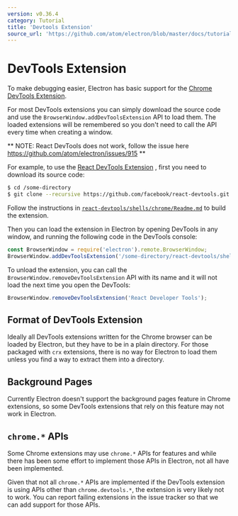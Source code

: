 ```yaml
---
version: v0.36.4
category: Tutorial
title: 'Devtools Extension'
source_url: 'https://github.com/atom/electron/blob/master/docs/tutorial/devtools-extension.md'
---
```


# DevTools Extension

To make debugging easier, Electron has basic support for the
[Chrome DevTools Extension][devtools-extension].

For most DevTools extensions you can simply download the source code and use
the `BrowserWindow.addDevToolsExtension` API to load them. The loaded extensions
will be remembered so you don't need to call the API every time when creating
a window.

** NOTE: React DevTools does not work, follow the issue here https://github.com/atom/electron/issues/915 **

For example, to use the [React DevTools Extension](https://github.com/facebook/react-devtools)
, first you need to download its source code:

```bash
$ cd /some-directory
$ git clone --recursive https://github.com/facebook/react-devtools.git
```

Follow the instructions in [`react-devtools/shells/chrome/Readme.md`](https://github.com/facebook/react-devtools/blob/master/shells/chrome/Readme.md) to build the extension.

Then you can load the extension in Electron by opening DevTools in any window,
and running the following code in the DevTools console:

```javascript
const BrowserWindow = require('electron').remote.BrowserWindow;
BrowserWindow.addDevToolsExtension('/some-directory/react-devtools/shells/chrome');
```

To unload the extension, you can call the `BrowserWindow.removeDevToolsExtension`
API with its name and it will not load the next time you open the DevTools:

```javascript
BrowserWindow.removeDevToolsExtension('React Developer Tools');
```

## Format of DevTools Extension

Ideally all DevTools extensions written for the Chrome browser can be loaded by
Electron, but they have to be in a plain directory. For those packaged with
`crx` extensions, there is no way for Electron to load them unless you find a
way to extract them into a directory.

## Background Pages

Currently Electron doesn't support the background pages feature in Chrome
extensions, so some DevTools extensions that rely on this feature may
not work in Electron.

## `chrome.*` APIs

Some Chrome extensions may use `chrome.*` APIs for features and while there has
been some effort to implement those APIs in Electron, not all have been
implemented.

Given that not all `chrome.*` APIs are implemented if the DevTools extension is
using APIs other than `chrome.devtools.*`, the extension is very likely not to
work. You can report failing extensions in the issue tracker so that we can add
support for those APIs.

[devtools-extension]: https://developer.chrome.com/extensions/devtools
